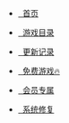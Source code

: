 <head>
          <!-- Place your kit's code here -->
          <script src="https://kit.fontawesome.com/911b022eab.js" crossorigin="anonymous"></script>
</head>

* [<i class="fa-solid fa-house-chimney-window"></i>&nbsp;&nbsp;首页](README)

     <!-- * [<i class="fa-solid fa-fire"></i>&nbsp;&nbsp;热门游戏](hot.md) -->

* [<i class="fa-solid fa-list"></i>&nbsp;&nbsp;游戏目录](list.md)

* [<i class="fa-regular fa-calendar-days"></i>&nbsp;&nbsp;更新记录](update)

* [<i class="fa-solid fa-handshake"></i>&nbsp;&nbsp;免费游戏🔥](group)

* [<i class="fa-regular fa-chess-queen"></i>&nbsp;&nbsp;会员专属](vip.html)

* [<i class="fa-solid fa-screwdriver-wrench"></i>&nbsp;&nbsp;系统修复](repair)
